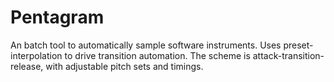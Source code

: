 # Pentagram

An batch tool to automatically sample software instruments. Uses preset-interpolation to drive transition automation. 
The scheme is attack-transition-release, with adjustable pitch sets and timings.
